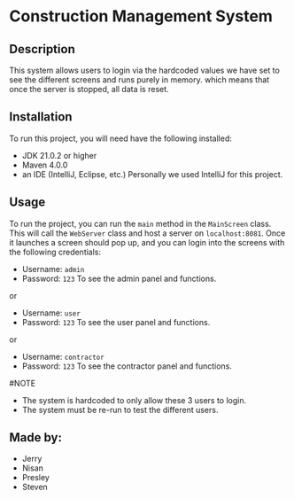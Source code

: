 # Construction Management System

## Description
This system allows users to login via the hardcoded values we have set to see the different screens and runs purely in memory.
which means that once the server is stopped, all data is reset. 

## Installation
To run this project, you will need have the following installed:
- JDK 21.0.2 or higher
- Maven 4.0.0
- an IDE (IntelliJ, Eclipse, etc.) Personally we used IntelliJ for this project.

## Usage
To run the project, you can run the `main` method in the `MainScreen` class. This will call the `WebServer` class and host a server on `localhost:8081`.
Once it launches a screen should pop up, and you can login into the screens with the following credentials:
- Username: `admin`
- Password: `123`
To see the admin panel and functions.

or
- Username: `user`
- Password: `123`
To see the user panel and functions.

or
- Username: `contractor`
- Password: `123`
To see the contractor panel and functions.

#NOTE 
- The system is hardcoded to only allow these 3 users to login.
- The system must be re-run to test the different users.

## Made by:
- Jerry
- Nisan
- Presley
- Steven


